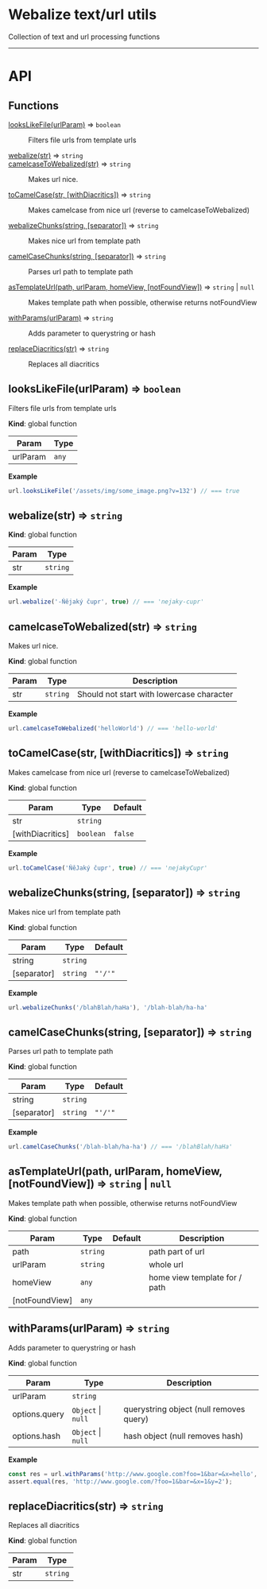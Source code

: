 # Webalize text/url utils

Collection of text and url processing functions

-----------------

# API
## Functions

<dl>
<dt><a href="#looksLikeFile">looksLikeFile(urlParam)</a> ⇒ <code>boolean</code></dt>
<dd><p>Filters file urls from template urls</p>
</dd>
<dt><a href="#webalize">webalize(str)</a> ⇒ <code>string</code></dt>
<dd></dd>
<dt><a href="#camelcaseToWebalized">camelcaseToWebalized(str)</a> ⇒ <code>string</code></dt>
<dd><p>Makes url nice.</p>
</dd>
<dt><a href="#toCamelCase">toCamelCase(str, [withDiacritics])</a> ⇒ <code>string</code></dt>
<dd><p>Makes camelcase from nice url (reverse to camelcaseToWebalized)</p>
</dd>
<dt><a href="#webalizeChunks">webalizeChunks(string, [separator])</a> ⇒ <code>string</code></dt>
<dd><p>Makes nice url from template path</p>
</dd>
<dt><a href="#camelCaseChunks">camelCaseChunks(string, [separator])</a> ⇒ <code>string</code></dt>
<dd><p>Parses url path to template path</p>
</dd>
<dt><a href="#asTemplateUrl">asTemplateUrl(path, urlParam, homeView, [notFoundView])</a> ⇒ <code>string</code> | <code>null</code></dt>
<dd><p>Makes template path when possible, otherwise returns notFoundView</p>
</dd>
<dt><a href="#withParams">withParams(urlParam)</a> ⇒ <code>string</code></dt>
<dd><p>Adds parameter to querystring or hash</p>
</dd>
<dt><a href="#replaceDiacritics">replaceDiacritics(str)</a> ⇒ <code>string</code></dt>
<dd><p>Replaces all diacritics</p>
</dd>
</dl>

<a name="looksLikeFile"></a>

## looksLikeFile(urlParam) ⇒ <code>boolean</code>
Filters file urls from template urls

**Kind**: global function  

| Param | Type |
| --- | --- |
| urlParam | <code>any</code> | 

**Example**  
```javascript
url.looksLikeFile('/assets/img/some_image.png?v=132') // === true
```
<a name="webalize"></a>

## webalize(str) ⇒ <code>string</code>
**Kind**: global function  

| Param | Type |
| --- | --- |
| str | <code>string</code> | 

**Example**  
```javascript
url.webalize('-Ňějaký čupr', true) // === 'nejaky-cupr'
```
<a name="camelcaseToWebalized"></a>

## camelcaseToWebalized(str) ⇒ <code>string</code>
Makes url nice.

**Kind**: global function  

| Param | Type | Description |
| --- | --- | --- |
| str | <code>string</code> | Should not start with lowercase character |

**Example**  
```javascript
url.camelcaseToWebalized('helloWorld') // === 'hello-world'
```
<a name="toCamelCase"></a>

## toCamelCase(str, [withDiacritics]) ⇒ <code>string</code>
Makes camelcase from nice url (reverse to camelcaseToWebalized)

**Kind**: global function  

| Param | Type | Default |
| --- | --- | --- |
| str | <code>string</code> |  | 
| [withDiacritics] | <code>boolean</code> | <code>false</code> | 

**Example**  
```javascript
url.toCamelCase('ŇěJaký čupr', true) // === 'nejakyCupr'
```
<a name="webalizeChunks"></a>

## webalizeChunks(string, [separator]) ⇒ <code>string</code>
Makes nice url from template path

**Kind**: global function  

| Param | Type | Default |
| --- | --- | --- |
| string | <code>string</code> |  | 
| [separator] | <code>string</code> | <code>&quot;&#x27;/&#x27;&quot;</code> | 

**Example**  
```javascript
url.webalizeChunks('/blahBlah/haHa'), '/blah-blah/ha-ha'
```
<a name="camelCaseChunks"></a>

## camelCaseChunks(string, [separator]) ⇒ <code>string</code>
Parses url path to template path

**Kind**: global function  

| Param | Type | Default |
| --- | --- | --- |
| string | <code>string</code> |  | 
| [separator] | <code>string</code> | <code>&quot;&#x27;/&#x27;&quot;</code> | 

**Example**  
```javascript
url.camelCaseChunks('/blah-blah/ha-ha') // === '/blahBlah/haHa'
```
<a name="asTemplateUrl"></a>

## asTemplateUrl(path, urlParam, homeView, [notFoundView]) ⇒ <code>string</code> &#124; <code>null</code>
Makes template path when possible, otherwise returns notFoundView

**Kind**: global function  

| Param | Type | Default | Description |
| --- | --- | --- | --- |
| path | <code>string</code> |  | path part of url |
| urlParam | <code>string</code> |  | whole url |
| homeView | <code>any</code> |  | home view template for / path |
| [notFoundView] | <code>any</code> | <code></code> |  |

<a name="withParams"></a>

## withParams(urlParam) ⇒ <code>string</code>
Adds parameter to querystring or hash

**Kind**: global function  

| Param | Type | Description |
| --- | --- | --- |
| urlParam | <code>string</code> |  |
| options.query | <code>Object</code> &#124; <code>null</code> | querystring object (null removes query) |
| options.hash | <code>Object</code> &#124; <code>null</code> | hash object (null removes hash) |

**Example**  
```javascript
const res = url.withParams('http://www.google.com?foo=1&bar=&x=hello', { query: { x: 1, y: 2 } });
assert.equal(res, 'http://www.google.com/?foo=1&bar=&x=1&y=2');
```
<a name="replaceDiacritics"></a>

## replaceDiacritics(str) ⇒ <code>string</code>
Replaces all diacritics

**Kind**: global function  

| Param | Type |
| --- | --- |
| str | <code>string</code> | 


